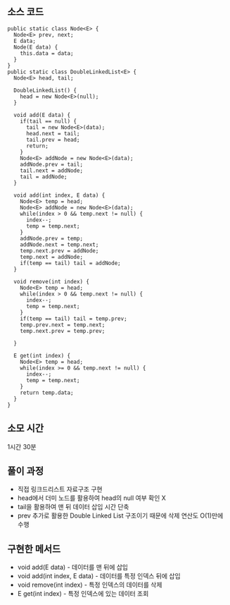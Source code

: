 ## 소스 코드
```
public static class Node<E> {
  Node<E> prev, next;
  E data;
  Node(E data) {
    this.data = data;
  }
}
public static class DoubleLinkedList<E> {
  Node<E> head, tail;
  
  DoubleLinkedList() {
    head = new Node<E>(null);
  }
  
  void add(E data) {
    if(tail == null) {
      tail = new Node<E>(data);
      head.next = tail;
      tail.prev = head;
      return;
    }
    Node<E> addNode = new Node<E>(data);
    addNode.prev = tail;
    tail.next = addNode;
    tail = addNode;
  }
  
  void add(int index, E data) {
    Node<E> temp = head;
    Node<E> addNode = new Node<E>(data);
    while(index > 0 && temp.next != null) {
      index--;
      temp = temp.next;
    }
    addNode.prev = temp;
    addNode.next = temp.next;
    temp.next.prev = addNode;
    temp.next = addNode;
    if(temp == tail) tail = addNode;
  }
  
  void remove(int index) {
    Node<E> temp = head;
    while(index > 0 && temp.next != null) {
      index--;
      temp = temp.next;
    }
    if(temp == tail) tail = temp.prev;
    temp.prev.next = temp.next;
    temp.next.prev = temp.prev;
    
  }
  
  E get(int index) {
    Node<E> temp = head;
    while(index >= 0 && temp.next != null) {
      index--;
      temp = temp.next;
    }
    return temp.data;
  }
}
```

## 소모 시간
1시간 30분

## 풀이 과정
* 직접 링크드리스트 자료구조 구현
* head에서 더미 노드를 활용하여 head의 null 여부 확인 X
* tail을 활용하여 맨 뒤 데이터 삽입 시간 단축
* prev 추가로 활용한 Double Linked List 구조이기 때문에 삭제 연산도 O(1)만에 수행

## 구현한 메서드
* void add(E data) - 데이터를 맨 뒤에 삽입
* void add(int index, E data) - 데이터를 특정 인덱스 뒤에 삽입
* void remove(int index) - 특정 인덱스의 데이터를 삭제
* E get(int index) - 특정 인덱스에 있는 데이터 조회